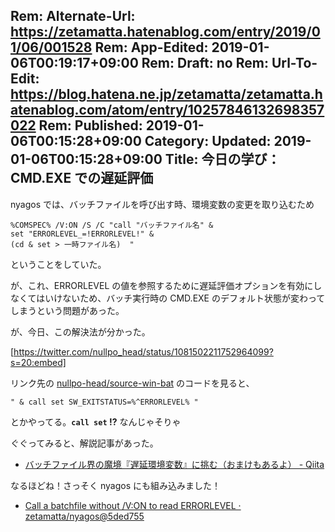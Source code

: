 Rem: Alternate-Url: https://zetamatta.hatenablog.com/entry/2019/01/06/001528
Rem: App-Edited: 2019-01-06T00:19:17+09:00
Rem: Draft: no
Rem: Url-To-Edit: https://blog.hatena.ne.jp/zetamatta/zetamatta.hatenablog.com/atom/entry/10257846132698357022
Rem: Published: 2019-01-06T00:15:28+09:00
Category:
Updated: 2019-01-06T00:15:28+09:00
Title: 今日の学び：CMD.EXE での遅延評価
---
nyagos では、バッチファイルを呼び出す時、環境変数の変更を取り込むため

```
%COMSPEC% /V:ON /S /C "call "バッチファイル名" &
set "ERRORLEVEL_=!ERRORLEVEL!" &
(cd & set > 一時ファイル名)  "
```

ということをしていた。

が、これ、ERRORLEVEL の値を参照するために遅延評価オプションを有効にしなくてはいけないため、バッチ実行時の CMD.EXE のデフォルト状態が変わってしまうという問題があった。

が、今日、この解決法が分かった。

[https://twitter.com/nullpo_head/status/1081502211752964099?s=20:embed]

リンク先の [nullpo-head/source-win-bat](https://github.com/nullpo-head/source-win-bat) のコードを見ると、

```
" & call set SW_EXITSTATUS=%^ERRORLEVEL% "
```

とかやってる。**`call set` !?** なんじゃそりゃ

ぐぐってみると、解説記事があった。

* [バッチファイル界の魔境『遅延環境変数』に挑む（おまけもあるよ） - Qiita](https://qiita.com/sawa_tsuka/items/c7c477cacf8c97792e17#%E6%96%B9%E6%B3%95%EF%BC%91call-set2%E5%9B%9E%E8%A7%A3%E9%87%88%E3%81%95%E3%81%9B%E3%82%8B)

なるほどね！さっそく nyagos にも組み込みました！

* [Call a batchfile without /V:ON to read ERRORLEVEL · zetamatta/nyagos@5ded755](https://github.com/zetamatta/nyagos/commit/5ded755ac0371e9046b921f37ce6e5e90119b33e)
